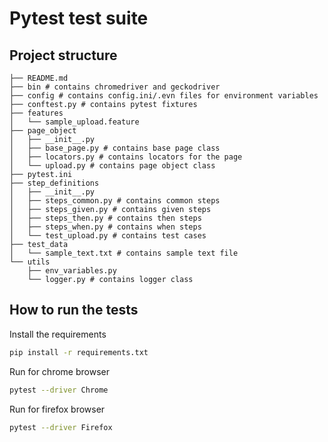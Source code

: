 # Pytest test suite


## Project structure

```
├── README.md
├── bin # contains chromedriver and geckodriver
├── config # contains config.ini/.evn files for environment variables
├── conftest.py # contains pytest fixtures
├── features
│   └── sample_upload.feature
├── page_object
│   ├── __init__.py
│   ├── base_page.py # contains base page class
│   ├── locators.py # contains locators for the page
│   └── upload.py # contains page object class
├── pytest.ini
├── step_definitions
│   ├── __init__.py
│   ├── steps_common.py # contains common steps
│   ├── steps_given.py # contains given steps
│   ├── steps_then.py # contains then steps
│   ├── steps_when.py # contains when steps
│   └── test_upload.py # contains test cases
├── test_data
│   └── sample_text.txt # contains sample text file
└── utils
    ├── env_variables.py
    └── logger.py # contains logger class
```


## How to run the tests

Install the requirements
```bash
pip install -r requirements.txt
```

Run for chrome browser
```bash
pytest --driver Chrome
```

Run for firefox browser
```bash
pytest --driver Firefox
```

